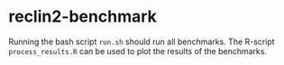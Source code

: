 # reclin2-benchmark

Running the bash script `run.sh` should run all benchmarks. The R-script
`process_results.R` can be used to plot the results of the benchmarks. 
